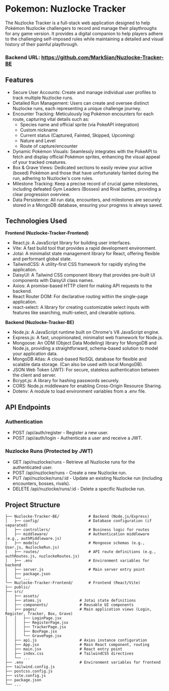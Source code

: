 
# Pokemon: Nuzlocke Tracker

The Nuzlocke Tracker is a full-stack web application designed to help Pokémon Nuzlocke challengers to record and manage their playthroughs for any game version. It provides a digital companion to help players adhere to the challenging self-imposed rules while maintaining a detailed and visual history of their painful playthrough.

### Backend URL: https://github.com/MarkSian/Nuzlocke-Tracker-BE


## Features

- Secure User Accounts: Create and manage individual user profiles to track multiple Nuzlocke runs.
- Detailed Run Management: Users can create and oversee distinct Nuzlocke runs, each representing a unique challenge journey.
- Encounter Tracking: Meticulously log Pokémon encounters for each route, capturing vital details such as:
    - Species name and official sprite (via PokeAPI integration)
    - Custom nickname
    - Current status (Captured, Fainted, Skipped, Upcoming)
    - Nature and Level
    - Route of capture/encounter
- Dynamic Pokémon Visuals: Seamlessly integrates with the PokeAPI to fetch and display official Pokémon sprites, enhancing the visual appeal of your tracked creatures.
- Box & Grave Views: Dedicated sections to easily review your active (boxed) Pokémon and those that have unfortunately fainted during the run, adhering to Nuzlocke's core rules.
- Milestone Tracking: Keep a precise record of crucial game milestones, including defeated Gym Leaders (Bosses) and Rival battles, providing a clear progression overview.
- Data Persistence: All run data, encounters, and milestones are securely stored in a MongoDB database, ensuring your progress is always saved.





## Technologies Used

**Frontend (Nuzlocke-Tracker-Frontend)** 
- React.js: A JavaScript library for building user interfaces.
- Vite: A fast build tool that provides a rapid development environment.
- Jotai: A minimalist state management library for React, offering flexible and performant global state.
- TailwindCSS: A utility-first CSS framework for rapidly styling the application.
- DaisyUI: A Tailwind CSS component library that provides pre-built UI components with DaisyUI class names.
- Axios: A promise-based HTTP client for making API requests to the backend.
- React Router DOM: For declarative routing within the single-page application.
- react-select: A library for creating customizable select inputs with features like searching, multi-select, and clearable options.


**Backend (Nuzlocke-Tracker-BE)**
- Node.js: A JavaScript runtime built on Chrome's V8 JavaScript engine.
- Express.js: A fast, unopinionated, minimalist web framework for Node.js.
- Mongoose: An ODM (Object Data Modeling) library for MongoDB and Node.js, providing a straightforward, schema-based solution to model your application data.
- MongoDB Atlas: A cloud-based NoSQL database for flexible and scalable data storage. (Can also be used with local MongoDB).
- JSON Web Token (JWT): For secure, stateless authentication between the client and server.
- Bcrypt.js: A library for hashing passwords securely.
- CORS: Node.js middleware for enabling Cross-Origin Resource Sharing.
- Dotenv: A module to load environment variables from a .env file.


## API Endpoints
### Authentication
- POST /api/auth/register - Register a new user.
- POST /api/auth/login - Authenticate a user and receive a JWT.

### Nuzlocke Runs (Protected by JWT)
- GET /api/nuzlocke/runs - Retrieve all Nuzlocke runs for the authenticated user.
- POST /api/nuzlocke/runs - Create a new Nuzlocke run.
- PUT /api/nuzlocke/runs/:id - Update an existing Nuzlocke run (including encounters, bosses, rivals).
- DELETE /api/nuzlocke/runs/:id - Delete a specific Nuzlocke run.

## Project Structure

```
├── Nuzlocke-Tracker-BE/             # Backend (Node.js/Express)
│   ├── config/                      # Database configuration (if separated)
│   ├── controllers/                 # Business logic for routes
│   ├── middleware/                  # Authentication middleware (e.g., authMiddleware.js)
│   ├── models/                      # Mongoose schemas (e.g., User.js, NuzlockeRun.js)
│   ├── routes/                      # API route definitions (e.g., authRoutes.js, nuzlockeRoutes.js)
│   ├── .env                         # Environment variables for backend
│   ├── server.js                    # Main server entry point
│   ├── package.json
│   └── ...
└── Nuzlocke-Tracker-Frontend/       # Frontend (React/Vite)
├── public/
├── src/
│   ├── assets/
│   ├── atoms.js                 # Jotai state definitions
│   ├── components/              # Reusable UI components
│   ├── pages/                   # Main application views (Login, Register, Tracker, Box, Grave)
│   │   ├── LoginPage.jsx
│   │   ├── RegisterPage.jsx
│   │   ├── TrackerPage.jsx
│   │   ├── BoxPage.jsx
│   │   └── GravePage.jsx
│   ├── api.js                   # Axios instance configuration
│   ├── App.jsx                  # Main React component, routing
│   ├── main.jsx                 # React entry point
│   ├── index.css                # TailwindCSS directives
│   └── ...
├── .env                         # Environment variables for frontend
├── tailwind.config.js
├── postcss.config.js
├── vite.config.js
├── package.json
└── ...